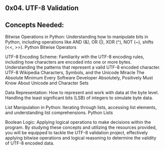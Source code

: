 0x04. UTF-8 Validation
------

Concepts Needed:
------
Bitwise Operations in Python:
Understanding how to manipulate bits in Python, including operations like AND (&), OR (|), XOR (^), NOT (~), shifts (<<, >>).
Python Bitwise Operators

UTF-8 Encoding Scheme:
Familiarity with the UTF-8 encoding rules, including how characters are encoded into one or more bytes.
Understanding the patterns that represent a valid UTF-8 encoded character.
UTF-8 Wikipedia
Characters, Symbols, and the Unicode Miracle
The Absolute Minimum Every Software Developer Absolutely, Positively Must Know About Unicode and Character Sets

Data Representation:
How to represent and work with data at the byte level.
Handling the least significant bits (LSB) of integers to simulate byte data.

List Manipulation in Python:
Iterating through lists, accessing list elements, and understanding list comprehensions.
Python Lists

Boolean Logic:
Applying logical operations to make decisions within the program.
By studying these concepts and utilizing the resources provided, you will be equipped to tackle the UTF-8 validation project, effectively applying bitwise operations and logical reasoning to determine the validity of UTF-8 encoded data.
